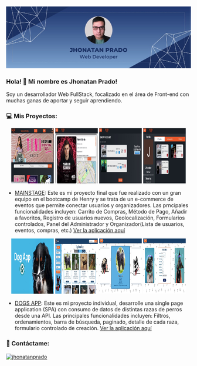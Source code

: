 
![Imagen Banner](src/banner.jpeg)
### Hola! 👋 Mi nombre es Jhonatan Prado!

Soy un desarrollador Web FullStack, focalizado en el área de Front-end con muchas ganas de aportar y seguir aprendiendo. 

### 💻 Mis Proyectos:

<p align="center">
  <img width='23%' height='150px' src='https://raw.githubusercontent.com/JhonatanPG02/JhonatanPG02/main/src/main1.jpeg' alt='photo' />

  <img width='23%' height='150px' src='https://raw.githubusercontent.com/JhonatanPG02/JhonatanPG02/main/src/main2.jpeg' alt='photo' />

  <img width='23%' height='150px' src='https://raw.githubusercontent.com/JhonatanPG02/JhonatanPG02/main/src/main3.jpeg' alt='photo' />

  <img width='23%' height='150px' src='https://raw.githubusercontent.com/JhonatanPG02/JhonatanPG02/main/src/main4.jpeg' alt='photo' />
</p>

- [MAINSTAGE](https://github.com/Hecatonquir/Final_Project_18-07-2022):
Este es mi proyecto final que fue realizado con un gran equipo en el bootcamp de Henry y se trata de un e-commerce de eventos que permite conectar usuarios y organizadores.  Las prncipales funcionalidades incluyen: Carrito de Compras, Método de Pago, Añadir a favoritos, Registro de usuarios nuevos, Geolocalización, Formularios controlados, Panel del Administrador y Organizador(Lista de usuarios, eventos, compras, etc.)
[Ver la aplicación aquí](https://mainstage.vercel.app/)


<p align="center">
  <img width='23%' height='150px' src='https://raw.githubusercontent.com/JhonatanPG02/JhonatanPG02/main/src/dog1.jpeg' alt='photo' />

  <img width='23%' height='150px' src='https://raw.githubusercontent.com/JhonatanPG02/JhonatanPG02/main/src/dog2.jpeg' alt='photo' />

  <img width='23%' height='150px' src='https://raw.githubusercontent.com/JhonatanPG02/JhonatanPG02/main/src/dog3.jpeg' alt='photo' />

  <img width='23%' height='150px' src='https://raw.githubusercontent.com/JhonatanPG02/JhonatanPG02/main/src/dog4.jpeg' alt='photo' />
</p>

- [DOGS APP](https://github.com/JhonatanPG02/PI-Dogs):
Este es mi proyecto individual, desarrolle una single page application (SPA) con consumo de datos de distintas razas de perros desde una API. Las principales funcionalidades incluyen: Filtros, ordenamientos, barra de búsqueda, paginado, detalle de cada raza, formulario controlado de creación.
[Ver la aplicación aquí](https://pi-dogs-teal.vercel.app/)


### 📧 Contáctame:
<p align="left">
<a href="https://www.linkedin.com/in/jhonatan-prado-fullstack/" target='_blank'> <img align="center" src="https://raw.githubusercontent.com/rahuldkjain/github-profile-readme-generator/master/src/images/icons/Social/linked-in-alt.svg" alt="jhonatanprado" height="30" width="40" /></a>
</p>



<!--
**JhonatanPG02/JhonatanPG02** is a ✨ _special_ ✨ repository because its `README.md` (this file) appears on your GitHub profile.

Here are some ideas to get you started:

- 🔭 I’m currently working on ...
- 🌱 I’m currently learning ...
- 👯 I’m looking to collaborate on ...
- 🤔 I’m looking for help with ...
- 💬 Ask me about ...
- 📫 How to reach me: ...
- 😄 Pronouns: ...
- ⚡ Fun fact: ...
-->
